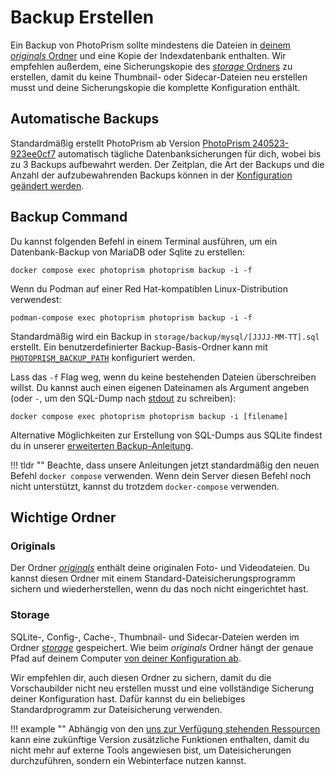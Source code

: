 # Backup Erstellen

Ein Backup von PhotoPrism sollte mindestens die Dateien in [deinem *originals* Ordner](https://docs.photoprism.app/getting-started/docker-compose/#photoprismoriginals) und eine Kopie der Indexdatenbank enthalten. Wir empfehlen außerdem, eine Sicherungskopie des [*storage* Ordners](https://docs.photoprism.app/getting-started/docker-compose/#photoprismstorage) zu erstellen, damit du keine Thumbnail- oder Sidecar-Dateien neu erstellen musst und deine Sicherungskopie die komplette Konfiguration enthält.

## Automatische Backups

Standardmäßig erstellt PhotoPrism ab Version [PhotoPrism 240523-923ee0cf7](https://docs.photoprism.app/release-notes/#may-23-2024) automatisch tägliche Datenbanksicherungen für dich, wobei bis zu 3 Backups aufbewahrt werden. Der Zeitplan, die Art der Backups und die Anzahl der aufzubewahrenden Backups können in der [Konfiguration geändert werden](https://docs.photoprism.app/getting-started/config-options/#backup).

## Backup Command
Du kannst folgenden Befehl in einem Terminal ausführen, um ein Datenbank-Backup von MariaDB oder Sqlite zu erstellen:

```
docker compose exec photoprism photoprism backup -i -f
```

Wenn du Podman auf einer Red Hat-kompatiblen Linux-Distribution verwendest:

```
podman-compose exec photoprism photoprism backup -i -f
```

Standardmäßig wird ein Backup in `storage/backup/mysql/[JJJJ-MM-TT].sql` erstellt. Ein benutzerdefinierter Backup-Basis-Ordner kann mit [`PHOTOPRISM_BACKUP_PATH`](https://docs.photoprism.app/getting-started/config-options/#storage) konfiguriert werden.

Lass das `-f` Flag weg, wenn du keine bestehenden Dateien überschreiben willst. Du kannst auch einen eigenen Dateinamen als Argument angeben (oder `-`, um den SQL-Dump nach [stdout](https://docs.photoprism.app/getting-started/advanced/backups/) zu schreiben):

```
docker compose exec photoprism photoprism backup -i [filename]
```

Alternative Möglichkeiten zur Erstellung von SQL-Dumps aus SQLite findest du in unserer [erweiterten Backup-Anleitung](https://docs.photoprism.app/getting-started/advanced/backups).

!!! tldr ""
    Beachte, dass unsere Anleitungen jetzt standardmäßig den neuen Befehl `docker compose` verwenden. Wenn dein Server diesen Befehl noch nicht unterstützt, kannst du trotzdem `docker-compose` verwenden.

## Wichtige Ordner

### Originals

Der Ordner [*originals*](https://docs.photoprism.app/getting-started/docker-compose/#photoprismoriginals) enthält deine originalen Foto- und Videodateien. Du kannst diesen Ordner mit einem Standard-Dateisicherungsprogramm sichern und wiederherstellen, wenn du das noch nicht eingerichtet hast.

### Storage

SQLite-, Config-, Cache-, Thumbnail- und Sidecar-Dateien werden im Ordner [*storage*](https://docs.photoprism.app/getting-started/docker-compose/#photoprismstorage) gespeichert. Wie beim *originals* Ordner hängt der genaue Pfad auf deinem Computer [von deiner Konfiguration ab](https://docs.photoprism.app/getting-started/config-options/#storage).

Wir empfehlen dir, auch diesen Ordner zu sichern, damit du die Vorschaubilder nicht neu erstellen musst und eine vollständige Sicherung deiner Konfiguration hast. Dafür kannst du ein beliebiges Standardprogramm zur Dateisicherung verwenden.

!!! example ""
    Abhängig von den [uns zur Verfügung stehenden Ressourcen](https://www.photoprism.app/oss/faq) kann eine zukünftige Version zusätzliche Funktionen enthalten, damit du nicht mehr auf externe Tools angewiesen bist, um Dateisicherungen durchzuführen, sondern ein Webinterface nutzen kannst.